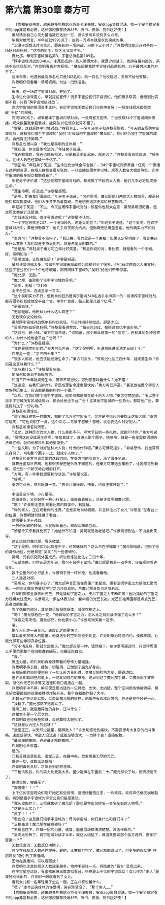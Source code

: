 # 第六篇 第30章 秦方可
        【告知安卓书友，越来越多免费站点将会关闭失效，安卓app鱼目混珠，找一个安全稳定看书的app非常有必要，站长强烈推荐换源APP，听书、换源、找书超好使！】
       虽然猜测自己心灵力量指数已达到一万，但许景明并没有多么兴奋。
       毕竟对他而言，半年前就9991点了，达到一万点本就是水到渠成的事。
       “沉浸于观想法时间太久，距离新的一场约战，只剩下三小时了。”许景明立即点开对手的一场场对战视频，“这次的对手，排名比我高不少。”
       魔允邡，母河宇宙域排名第3，宇宙总排名第109名。
       “跨宇宙域对战的340人，末尾垫底的一些人输得太多，就很少约战了。而排在最前面的，系统不会给我配对。”许景明看着对方视频，“魔允邡是我跨宇宙域对战遇到的，几乎最强水准的对手了。”
       这半年来，他遇到最高排名也只是102名的。前一百名？他没碰过，系统不给他安排。
       许景明仔细看着一场场视频，为这一战做准备。
       ……
       很快，这一场跨宇宙域对战，开始了。
       生命进化游戏官方，早就提前宣传！很多宇宙公民们平常很忙，他们很多联赛、低级别比赛都不看，只看‘跨宇宙域级对战’。
       两大宇宙域的绝顶高手比拼，背后宇宙域无数公民们也各种支持！一般在线观众都能突破’千亿‘的规模。
       而同样的高手，如果是本宇宙域内部对战，一没有官方宣传，二也没有34个宇宙域同步直播，观众数量就急剧衰减，能突破10亿观众就算不错了。
       “黎星，这就是跨宇宙域对战。”在看台上，一名年轻男子和许黎星聊着，“今天的五场跨宇宙域对战，就有我们猎手宇宙域的‘吴明’对战母河宇宙域的‘魔允邡’，我们作为猎手宇宙域的成员，自然得支持吴明。”
       许黎星也很兴奋：“我也是吴明的狂热粉！”
       “我知道，你也是练枪法的。”年轻男子说道。
       “我爸教我的，我爸也擅长枪法，只是和吴明比起来，就差远了。”许黎星看着惊叹道，“好多人，在线人数已经突破一千亿了。”
       “很正常。”年轻男子笑道，“生命进化游戏全平台推广，34个宇宙域同步直播！任何一个直播有这样的资源，在线人数都会很夸张的。一旦直播仅限本宇宙域，观看人数会大幅度降低。连本宇宙域的很多观众都懒得看了。”
       年轻男子评价道：“这些能跨宇宙域对战的，都是很了不起的大人物，他们几乎必定能成源生命。”
       “源生命啊，好遥远。”许黎星感慨。
       “是啊，距离我们很遥远。”年轻男子说道，“可对吴明、魔允邡他们两位大人物而言，却是轻轻松松就能突破。他们大多并不急着突破，而是想要追求更高的技艺巅峰。”
       年轻男子笑道：“不过，今天这场跨宇宙域对战，黎星你也别太在意！虽然吴明很厉害，但这场比赛估计还是输。”
       “对战还没开始，或许有奇迹呢？”许黎星不认同。
       “一个宇宙总排名237，一个是109名，差距太明显了。”年轻男子说道，“这个吴明，在跨宇宙域对战中，算是很勤奋了！他几乎每天都会约战。但勤奋无法掩盖差距，他的确实力不如对方。”
       “秦方可！”许黎星不高兴了，“看比赛，看的就是一个未知！如果认定吴明输了，看比赛还有什么意思？我们就是支持吴明的，就是希望吴明赢的。”
       “是是是。”年轻男子秦方可立即讨好笑道，“黎星你说的对，看比赛，就是看的一个未知。好，吴明加油！”
       “吴明加油，击败魔允邡！”许黎星喊道。
       虽然许景明输太多，令猎手宇宙域来观战的公民相对少了很多，但也有过两百亿人来支持。这些宇宙公民们一个个也呼喊着，期待同样宇宙域的‘吴明’给他们带来惊喜。
       “魔允邡，无敌。”
       “魔允邡，击败那个猎手宇宙域的吴明。”
       “吴明，无敌！”X100
       全平台显示，连续显示一百次。
       “这个吴明实力不行，但粉丝的狂热是跨宇宙域340名选手中排第一的！每场跨宇宙域对战，都有很多粉丝给他全平台广告。单单广告费，每天都是几百个亿啊。”
       “是很疯狂。”
       “无法理解，他粉丝为什么这么疯狂？”
       无数观众议论纷纷。
       虽然跨宇宙域对战偶尔有粉丝疯狂，可长时间持续如此，却是少见。
       “吴明的粉丝好疯狂啊。”许黎星看得赞叹，“每天光分红，都得过百亿宇宙币吧。”
       “这对他，是小钱。”秦方可低声道，“你知道，那个粉丝榜第一的‘曲方’，还有其他各种各样的人，为什么给他全平台广告吗？”
       “为什么？”许黎星疑惑。
       “我也是偶尔听到的。”秦方可低声道，“这个吴明啊，听说修炼进化法才三四十年。”
       许黎星一怔：“才三四十年？”
       “很多人都说，他应该能成源生命了。”秦方可点头，“修炼进化法三四十年，就成源生命？你知道这意味着什么？”
       “意味着什么？”许黎星有些蒙。
       她虽然知道源生命很厉害。
       知道三四十年就成源生命，简直不可思议。可到底意味着什么？她不懂！
       “这速度，在我们这时代，算是成源生命速度最快的。”秦方可低声道，“甚至放在整个宇宙人类族群历史上，应该都是最前列的一小撮。”
       “以后，在我们整个猎手宇宙域，他恐怕都是排在前十的大人物。”秦方可赞叹道，“所以整个猎手宇宙域所有区域级势力，都会给他全平台广告！连其他宇宙域的一些势力，都帮他广告，算是提前送了一份礼物。”
       许黎星听得惊叹。
       “那个粉丝榜第一的曲方，都砸了几万亿宇宙币了，显然是不惜代价要抱上这条大腿。”秦方可嗤笑，“可也说明了一点，这个曲方……背景不够硬！够硬，没必要这么讨好别人。”
       许黎星听得若有所思。
       “总之，这种层次的大人物，什么事都不干。寻常节日的一些礼物，就能吓坏你。”秦方可说道，“吴明这还没成源生命呢，等他真成了，真进入那个圈子。啧啧啧，就是一座星盟都得想办法绑住他，就怕他移民到其他星盟去。”
       “一些文明，为了讨好这种大人物，付出的代价哦。”秦方可慨叹摇头，“非常恐怖，我也算有点身份了，可和那个圈子一比，就成小人物了。”
       许黎星和秦方可谈恋爱的这段时间，在秦方可的引领下，涨了很多见识。
       就算是虚拟世界网，也有很多秘密是外界不知道的，但秦方可带她去接触了，让她感觉到新鲜，感觉到一个新天地在眼前打开。
       “方可，有一件事我想要和你谈谈。”许黎星说道。
       “好啊。”
       秦方可点头，忽然眼睛一亮，“等会儿慢慢聊，快看，约战正式开始了。”
       ……
       宇宙星空环境，小行星带。
       两道身影，分别站在一颗小行星上，遥遥看着彼此，正是许景明和魔允邡。
       “嗯？”许景明注意到观看比赛的群体中，有提醒。
       “你的家人，正在观看你的比赛。”这是系统自动提醒，并且标注出了女儿‘许黎星’在看台上的位置，许景明暂时隐藏了看台。
       他需要专注于对战。
       一般他闲聊的时候，会显现出看台，和观众简单互动。
       “黎星今天来看我比赛了？她估计不知道，吴明就是她老爸吧。”许景明想到这，不由露出笑容。
       这让远处的魔允邡，眉头微皱。
       “这个吴明，明明实力比我差不少，还笑眯眯的？这么不在乎输赢？”魔允邡暗道，但到了他的身份地位，他是知道‘吴明’的一些底细的。
       吴明，元初研究院外围成员，听说修炼进化法才三四十年。
       “天赋卓绝，但你还是太年轻，我可不会手下留情。”魔允邡是戴着一双手套，仔细观察着许景明。
       数千公里外的小行星上，许景明手持一杆长枪，也遥看着他。
       二人遥遥对视。
       “吴明兄，你可要小心了。”魔允邡声音回荡在周围广袤星空，更有汹涌宇宙之力朝他汇聚而去，一时间无数紫色雾状宇宙之力环绕着他，令魔允邡身影也若隐若现。
       许景明同样全身放出光芒，开始撬动宇宙之力，无尽宇宙之力不断汇聚！因为撬动的宇宙之力规模太过庞大，许景明先一步在体表形成一套华丽的光芒长袍，光芒长袍周围都是点点光芒，是逸散的能量。
       除了逸散的部分，其他都尽皆凝聚身体，凝聚衣袍之上。
       “嗯？”魔允邡脸色一变，“他调动的宇宙之力，怎么比之前对战中强了这么多？”
       “我最近有所悟，魔允邡兄，你也要小心。”许景明微笑着一迈步。
       嗖。
       整个人化作一道金光，速度比之前更快了。
       撬动着更加庞大的能量，他身法对时空影响也更明显，许景明身影隐隐约约，模模糊糊，让魔允邡有些难辨真身位置。
       “分不清真身，那就全部轰灭。”魔允邡双掌一伸，猛然拍下，在许景明逼近时，只觉得周围上千里范围整个空间都遭到碾压，也碾压向自己。
       “轰。”
       碾压力量，和许景明自身携带着的恐怖力量碰撞。
       许景明手持长枪，撞破一切阻碍，已然到了魔允邡身前。
       长枪简单的怒刺便刺穿了一切无形力量阻碍，令魔允邡脸色大变，便退边挡。
       但许景明瞬间已然追上，一记犹如残月的撩枪，诡异划过了魔允邡手臂，令魔允邡手臂断裂，但化作光芒的手臂又迅速和断口连接在一起。
       许景明手中不停，瞬间便是更凶猛的一记劈枪，太快，太凶猛，整个空间都仿佛被劈碎，魔允邡欲要抵挡的双掌被劈得炸裂开来，整个身躯都炸裂了大半。
       无数光芒在远处汇聚，汇聚出魔允邡的模样，他眼中有着难以置信，但还是伸手轻轻一点。
       “我输了。”魔允邡都不愿再斗了。
       连续三枪，就能轰碎他的身体，还斗什么？
       这根本不是一个层次的。
       许景明自己也有些惊讶，自己赢得太轻松了。
       “这就是以力压人的滋味？”
       “堂堂正正，以无尽之能量，碾碎敌人？”许景明感觉到痛快，不需要思考太复杂的战斗策略，速度足够快，令敌人没法逃！威能足够庞大，一力降十会！直接取胜。
       “最简单的策略，也是最无解的策略。”
       许景明心头欢喜。
       是的。
       元初星就该是如此，堂堂正正，在最中央，散发着最无尽的光芒。
       碾碎一切，谁都无法抵挡！
       许景明直到此刻，才体会到这种滋味。
       “三枪击败我，你的实力比我高太多，至少能排在宇宙前二十。”魔允邡说了句，便直接消失了。
       输得太惨，被碾压了。
       “轰隆隆！！！”
       上千亿的宇宙观众们刚开始还有些惊愕，但很快醒悟过来，一片欢呼。欢呼声仿佛天崩地裂般，特别是猎手宇宙域的宇宙公民们最是激动。
       “我头皮都炸了，三枪就轰碎了魔允邡？那也是宇宙总排名一百名左右的人物啊。”
       “这是什么实力？”
       “疯了！！！”
       “看到没？这是我们猎手宇宙域的！母河宇宙域，你们拿什么和我们斗？”
       “三枪击溃！魔允邡在故意输吗？”
       “系统监控下，你每一招的力量、速度、能量层级都清清楚楚。没法作假的。”
       “吴明太恐怖了，跨宇宙域对战才半年，就这么凶猛了，难道真要如那个曲方说的，要拿宇宙第一？”
       无数信息流，无数观众沸腾了。
       甚至在线观众人数还在提升，是的，比赛都打完了，魔允邡都退出了，但更多的观众被‘呼朋唤友’吸引到了直播间。
       因为在直播间，可以看回放！
       许景明也注意到观众人数越来越多，他伸手轻轻一点，将隐藏的‘看台’显现出来。
       在宇宙星空远处，有密密麻麻无数虚拟看台，毕竟是上千亿的宇宙观众！女儿作为‘家人’是被特别标出的，许景明一眼就看到了女儿。
       看到女儿和一名年轻男子坐在一起，正在兴奋说着什么。
       “嗯？”原本还笑眯眯的许景明，笑容渐渐没了，“那个男人……”
       【告知安卓书友，越来越多免费站点将会关闭失效，安卓app鱼目混珠，找一个安全稳定看书的app非常有必要，站长强烈推荐换源APP，听书、换源、找书超好使！】
